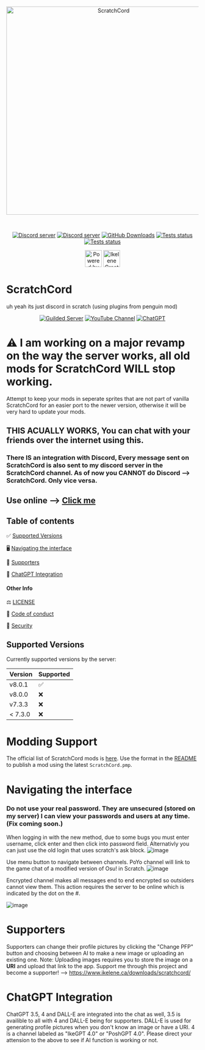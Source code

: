 <div align="center">
	<br />
	<p>
		<a href="ikelene.ca/scratchcord"><img src="https://github.com/Ikelene/ScratchCord/assets/170349413/822f5a0a-65d2-4e81-af88-2a3c9cb926b7" width="546" alt="ScratchCord" /></a>
	</p>
	<br />
	<p>
		<a href="https://guilded.gg/ikelene"><img src="https://camo.githubusercontent.com/77effe5d7a26892e2b1162c882acc96181c750dddec426d48787b21f332d8958/68747470733a2f2f696d672e736869656c64732e696f2f62616467652f6d6164655f776974682d2545322539442541342d7265643f7374796c653d666f722d7468652d6261646765266c6162656c436f6c6f723d6f72616e6765" alt="Discord server" /></a>
		<a href="https://guilded.gg/ikelene"><img src="https://img.shields.io/badge/chat-16%20members-yellow?style=for-the-badge&logo=guilded&logoColor=white" alt="Discord server" /></a>
		<a href="https://github.com/Ikelene/ScratchCord/releases"><img src="https://img.shields.io/github/downloads/Ikelene/ScratchCord/total?style=for-the-badge" alt="GitHub Downloads" /></a>
		<a href="https://github.com/Ikelene/ScratchCord/releases"><img src="https://img.shields.io/badge/Server%20Status-online-brightgreen?style=for-the-badge" alt="Tests status" /></a>
    <a href="https://github.com/Ikelene/ScratchCord/issues"><img src="https://img.shields.io/github/issues/Ikelene/ScratchCord?style=for-the-badge" alt="Tests status" />
	</p>
	<p>
		<a href="https://penguinmod.com"><img src="https://img.shields.io/badge/Powered%20By-PenguinMod-blue?style=for-the-badge&logo=scratch&logoColor=white" alt="Powered by PenguinMod" height="44" /></a>
		<a href="ikelene.ca"><img src="https://github.com/Ikelene/ScratchCord/assets/170349413/4375dd10-b2e2-4630-ab07-4e5d68126c78" alt="Ikelene Created" height="44" /></a>
	</p>
</div>

# ScratchCord
uh yeah its just discord in scratch (using plugins from penguin mod)
<div align="center">
	<p>
		<a href="https://guilded.gg/ikelene"><img src="https://img.shields.io/badge/Chat-Join!-yellow?logo=guilded&logoColor=white" alt="Guilded Server" /></a>
		<a href="https://youtube.com/@ikelene69"><img src="https://img.shields.io/badge/YouTube-%5BIkelene%5D-red?logo=youtube&logoColor=white" alt="YouTube Channel" /></a>
		<a href="https://youtube.com/@ikelene69"><img src="https://img.shields.io/badge/ChatGPT-online-green?logo=openai&logoColor=white" alt="ChatGPT" /></a>
	</p>
</div>

# ⚠️ I am working on a major revamp on the way the server works, all old mods for ScratchCord WILL stop working.

Attempt to keep your mods in seperate sprites that are not part of vanilla ScratchCord for an easier port to the newer version, otherwise it will be very hard to update your mods.

## THIS ACUALLY WORKS, You can chat with your friends over the internet using this.

### There IS an integration with Discord, Every message sent on ScratchCord is also sent to my discord server in the ScratchCord channel. As of now you CANNOT do Discord --> ScratchCord. Only vice versa.

## Use online --> [Click me](https://ikelene.ca/content/ScratchCord.html)

## Table of contents
✅ [Supported Versions](/README.md#supported-versions)

🖥️ [Navigating the interface](/README.md#navigating-the-interface)

🥇 [Supporters](/README.md#supporters)

💬 [ChatGPT Integration](/README.md#chatgpt-integration)

#### Other Info

⚖️ [LICENSE](/LICENSE)

🤝 [Code of conduct](/CODE_OF_CONDUCT.md)

🔐 [Security](/SECURITY.md)

## Supported Versions

Currently supported versions by the server:

| Version | Supported          |
| ------- | ------------------ |
| v8.0.1  | :white_check_mark: |
| v8.0.0  | :x:                |
| v7.3.3  | :x:                |
| < 7.3.0 | :x:                |

# Modding Support

The official list of ScratchCord mods is [here](https://github.com/Ikelene/ScratchCord-Mods). Use the format in the [README](https://github.com/Ikelene/ScratchCord-Mods/README.md) to publish a mod using the latest `ScratchCord.pmp`.

# Navigating the interface

### Do not use your real password. They are unsecured (stored on my server) I can view your passwords and users at any time. (Fix coming soon.)
When logging in with the new method, due to some bugs you must enter username, click enter and then click into password field.
Alternativly you can just use the old login that uses scratch's ask block.
![image](https://github.com/Ikelene/ScratchCord/assets/170349413/d5c8a71b-9fae-45ee-aa00-5305ddb4ccdf)

Use menu button to navigate between channels. PoYo channel will link to the game chat of a modified version of Osu! in Scratch.
![image](https://github.com/Ikelene/ScratchCord/assets/170349413/8b5e37ee-baa1-4e55-bba7-a346d05ff059)

Encrypted channel makes all messages end to end encrypted so outsiders cannot view them. This action requires the server to be online which is indicated by the dot on the #.

![image](https://github.com/Ikelene/ScratchCord/assets/170349413/e5d6435c-3dee-4904-91e1-a9f503c2abb0)

# Supporters

Supporters can change their profile pictures by clicking the "Change PFP" button and choosing between AI to make a new image or uploading an existing one. Note: Uploading images requires you to store the image on a **URI** and upload that link to the app.
Support me through this project and become a supporter! --> https://www.ikelene.ca/downloads/scratchcord/

# ChatGPT Integration

ChatGPT 3.5, 4 and DALL-E are integrated into the chat as well, 3.5 is availible to all with 4 and DALL-E being for supporters. DALL-E is used for generating profile pictures when you don't know an image or have a URI. 4 is a channel labeled as "IkeGPT 4.0" or "PoshGPT 4.0". Please direct your attension to the above to see if AI function is working or not.
